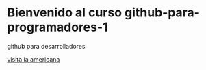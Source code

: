 # Bienvenido al curso github-para-programadores-1

github para desarrolladores

[visita la americana](https://americana.edu.co/portal/)
